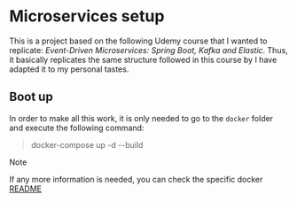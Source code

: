 # Microservices setup

This is a project based on the following Udemy course that I wanted to replicate: _Event-Driven Microservices: Spring Boot, Kafka and Elastic_.
Thus, it basically replicates the same structure followed in this course by I have adapted it to my personal tastes.

## Boot up

In order to make all this work, it is only needed to go to the `docker` folder and execute the following
command:

> docker-compose up -d --build

> [!NOTE]
> If any more information is needed, you can check the specific docker [README](docker/README.md)

